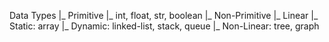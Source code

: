 Data Types
|_ Primitive
  |_ int, float, str, boolean
|_ Non-Primitive
  |_ Linear
    |_ Static: array
    |_ Dynamic: linked-list, stack, queue
  |_ Non-Linear: tree, graph


